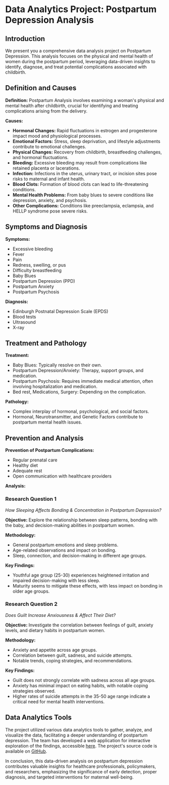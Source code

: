 # Data Analytics Project: Postpartum Depression Analysis

## Introduction

We present you a comprehensive data analysis project on Postpartum Depression. This analysis focuses on the physical and mental health of women during the postpartum period, leveraging data-driven insights to identify, diagnose, and treat potential complications associated with childbirth.

## Definition and Causes

**Definition:** Postpartum Analysis involves examining a woman's physical and mental health after childbirth, crucial for identifying and treating complications arising from the delivery.

**Causes:**
- **Hormonal Changes:** Rapid fluctuations in estrogen and progesterone impact mood and physiological processes.
- **Emotional Factors:** Stress, sleep deprivation, and lifestyle adjustments contribute to emotional challenges.
- **Physical Changes:** Recovery from childbirth, breastfeeding challenges, and hormonal fluctuations.
- **Bleeding:** Excessive bleeding may result from complications like retained placenta or lacerations.
- **Infection:** Infections in the uterus, urinary tract, or incision sites pose risks to maternal and infant health.
- **Blood Clots:** Formation of blood clots can lead to life-threatening conditions.
- **Mental Health Problems:** From baby blues to severe conditions like depression, anxiety, and psychosis.
- **Other Complications:** Conditions like preeclampsia, eclampsia, and HELLP syndrome pose severe risks.

## Symptoms and Diagnosis

**Symptoms:**
- Excessive bleeding
- Fever
- Pain
- Redness, swelling, or pus
- Difficulty breastfeeding
- Baby Blues
- Postpartum Depression (PPD)
- Postpartum Anxiety
- Postpartum Psychosis

**Diagnosis:**
- Edinburgh Postnatal Depression Scale (EPDS)
- Blood tests
- Ultrasound
- X-ray

## Treatment and Pathology

**Treatment:**
- Baby Blues: Typically resolve on their own.
- Postpartum Depression/Anxiety: Therapy, support groups, and medication.
- Postpartum Psychosis: Requires immediate medical attention, often involving hospitalization and medication.
- Bed rest, Medications, Surgery: Depending on the complication.

**Pathology:**
- Complex interplay of hormonal, psychological, and social factors.
- Hormonal, Neurotransmitter, and Genetic Factors contribute to postpartum mental health issues.

## Prevention and Analysis

**Prevention of Postpartum Complications:**
- Regular prenatal care
- Healthy diet
- Adequate rest
- Open communication with healthcare providers

**Analysis:**

### Research Question 1
*How Sleeping Affects Bonding & Concentration in Postpartum Depression?*

**Objective:** Explore the relationship between sleep patterns, bonding with the baby, and decision-making abilities in postpartum women.

**Methodology:**
- General postpartum emotions and sleep problems.
- Age-related observations and impact on bonding.
- Sleep, connection, and decision-making in different age groups.

**Key Findings:**
- Youthful age group (25-30) experiences heightened irritation and impaired decision-making with less sleep.
- Maturity seems to mitigate these effects, with less impact on bonding in older age groups.

### Research Question 2
*Does Guilt Increase Anxiousness & Affect Their Diet?*

**Objective:** Investigate the correlation between feelings of guilt, anxiety levels, and dietary habits in postpartum women.

**Methodology:**
- Anxiety and appetite across age groups.
- Correlation between guilt, sadness, and suicide attempts.
- Notable trends, coping strategies, and recommendations.

**Key Findings:**
- Guilt does not strongly correlate with sadness across all age groups.
- Anxiety has minimal impact on eating habits, with notable coping strategies observed.
- Higher rates of suicide attempts in the 35-50 age range indicate a critical need for mental health interventions.

## Data Analytics Tools

The project utilized various data analytics tools to gather, analyze, and visualize the data, facilitating a deeper understanding of postpartum depression. The team has developed a web application for interactive exploration of the findings, accessible [here](https://post-partum-analysis.streamlit.app/). The project's source code is available on [GitHub](https://github.com/Demon-2-Angel/Post-Partum-Analysis).

In conclusion, this data-driven analysis on postpartum depression contributes valuable insights for healthcare professionals, policymakers, and researchers, emphasizing the significance of early detection, proper diagnosis, and targeted interventions for maternal well-being.
